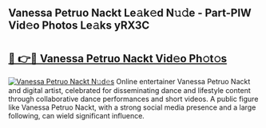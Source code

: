 ## Vanessa Petruo Nackt Le𝚊k𝚎d N𝚞𝚍e - Part-PIW Vid𝚎o Photos Le𝚊ks yRX3C

# <h2><a href="http://fb6mf3p.evod.top/?m=Vanessa+Petruo+Nackt">🔗 👉🔴 Vanessa Petruo Nackt Vid𝚎o Ph𝚘t𝚘s</a></h2>

[![Vanessa Petruo Nackt N𝚞d𝚎s](https://i.imgur.com/8V9OHl7.gif)](http://fb6mf3p.evod.top/?m=Vanessa+Petruo+Nackt)
Online entertainer Vanessa Petruo Nackt and digital artist, celebrated for disseminating dance and lifestyle content through collaborative dance performances and short videos. A public figure like Vanessa Petruo Nackt, with a strong social media presence and a large following, can wield significant influence. 

